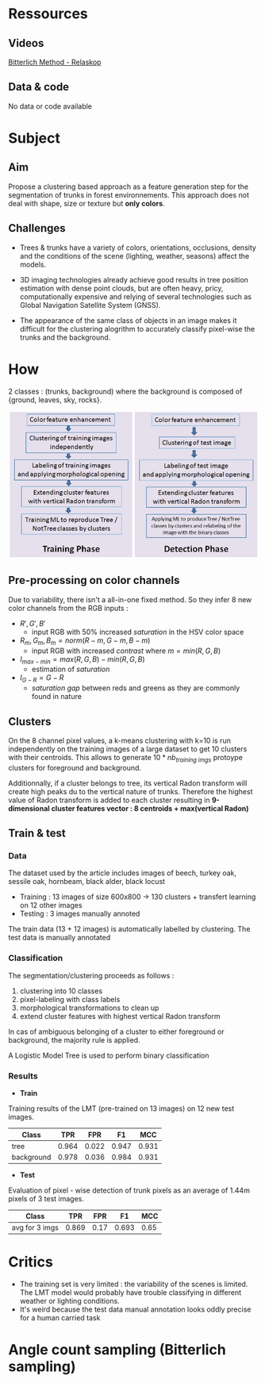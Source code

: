 # Ressources
## Videos
[Bitterlich Method - Relaskop](https://www.youtube.com/watch?v=VggN0uWfEtQ)

## Data & code
No data or code available

# Subject
## Aim
Propose a clustering based approach as a feature generation step for the segmentation of trunks in forest environnements.
This approach does not deal with shape, size or texture but **only colors**.

## Challenges
- Trees & trunks have a variety of colors, orientations, occlusions, density and the conditions of the scene (lighting, weather, seasons) affect the models.

- 3D imaging technologies already achieve good results in tree position estimation with dense point clouds, but are often heavy, pricy, computationally expensive and relying of several technologies such as Global Navigation Satellite System (GNSS).

- The appearance of the same class of objects in an image makes it difficult for the clustering alogrithm to accurately classify pixel-wise the trunks and the background.

# How
2 classes : (trunks, background) where the background is composed of {ground, leaves, sky, rocks}.

![model.png](model.png)

## Pre-processing on color channels
Due to variability, there isn't a all-in-one fixed method. So they infer 8 new color channels from the RGB inputs :
- $R', G', B'$
  - input RGB with 50% increased _saturation_ in the HSV color space
- $R_m, G_m, B_m = norm(R-m, G-m, B-m)$
  - input RGB with increased _contrast_ where $m=min(R,G,B)$
- $I_{max-min}=max(R,G,B)-min(R,G,B)$
  - estimation of _saturation_
- $I_{G-R}=G-R$
  - _saturation gap_ between reds and greens as they are commonly found in nature

## Clusters
On the 8 channel pixel values, a k-means clustering with k=10 is run independently on the training images of a large dataset to get 10 clusters with their centroids. This allows to  generate $10*nb_{training\ imgs}$ protoype clusters for foreground and background.

Additionnally, if a cluster belongs to tree, its vertical Radon transform will create high peaks du to the vertical nature of trunks. Therefore the highest value of Radon transform is added to each cluster resulting in **9-dimensional cluster features vector : 8 centroids + max(vertical Radon)**

## Train & test
### Data
The dataset used by the article includes images of beech, turkey oak, sessile oak, hornbeam, black alder, black locust

- Training : 13 images of size 600x800 -> 130 clusters + transfert learning on 12 other images
- Testing : 3 images manually annoted

The train data (13 + 12 images) is automatically labelled by clustering. The test data is manually annotated

### Classification
The segmentation/clustering proceeds as follows : 
1. clustering into 10 classes
2. pixel-labeling with class labels
3. morphological transformations to clean up
4. extend cluster features with highest vertical Radon transform

In cas of ambiguous belonging of a cluster to either foreground or background, the majority rule is applied.

A Logistic Model Tree is used to perform binary classification

### Results
- **Train**

Training results of the LMT (pre-trained on 13 images) on 12 new test images.

| Class      | TPR   | FPR   | F1    | MCC   |
| ---------- | ----- | ----- | ----- | ----- |
| tree       | 0.964 | 0.022 | 0.947 | 0.931 |
| background | 0.978 | 0.036 | 0.984 | 0.931 |

- **Test**

Evaluation of pixel - wise detection of trunk pixels as an average of 1.44m pixels of 3 test images.

| Class          | TPR   | FPR  | F1    | MCC  |
| -------------- | ----- | ---- | ----- | ---- |
| avg for 3 imgs | 0.869 | 0.17 | 0.693 | 0.65 |

# Critics

- The training set is very limited : the variability of the scenes is limited. The LMT model would probably have trouble classifying in different weather or lighting conditions.
- It's weird because the test data manual annotation looks oddly precise for a human carried task

# Angle count sampling (Bitterlich sampling)

